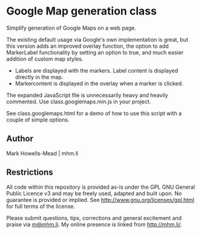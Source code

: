 Google Map generation class
===========================

Simplify generation of Google Maps on a web page.

The existing default usage via Google's own implementation is great, but this version adds an improved
overlay function, the option to add MarkerLabel functionality by setting an option to true, and much
easier addition of custom map styles.

* Labels are displayed with the markers. Label content is displayed directly in the map.
* Markercontent is displayed in the overlay when a marker is clicked.

The expanded JavaScript file is unnecessarily heavy and heavily commented. Use class.googlemaps.min.js in your project.

See class.googlemaps.html for a demo of how to use this script with a couple of simple options.

Author
-----
Mark Howells-Mead | mhm.li

Restrictions
------------
All code within this repository is provided as-is under the GPL GNU General Public Licence v3 and may be freely used, adapted and built upon. No guarantee is provided or implied. See http://www.gnu.org/licenses/gpl.html for full terms of the license.

Please submit questions, tips, corrections and general excitement and praise via m@mhm.li. My online presence is linked from http://mhm.li/.